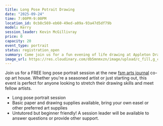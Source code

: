 ```yaml
---
title: Long Pose Potrait Drawing
date: "2025-09-24"
time: 7:00PM-9:00PM
location_id: 0cb8c569-eb60-49ed-a09a-93a47d5df79b
model: Kerry
session_leader: Kevin McGillivray
price: 0
capacity: 20
event_type: portrait
status: registration_open
summary: Come join us for a fun evening of life drawing at Appleton Drawing Club - grab your pencils and get ready to sketch!
image_url: https://res.cloudinary.com/db5mnmxzn/image/upload/c_fill,g_center,h_750,w_750/v1742399179/IMG_0498_hjcuyv.jpg
---
```


Join us for a FREE long pose portrait session at the new [fsm arts journal](https://fsm.ink/) co-op art house. Whether you're a seasoned artist or just starting out, this event is perfect for anyone looking to stretch their drawing skills and meet fellow artists.

- Long pose portrait session
- Basic paper and drawing supplies available, bring your own easel or other preferred art supplies
- Untutored but beginner friendly! A session leader will be available to answer questions or provide other support.
